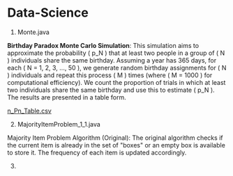 # Data-Science

1. Monte.java 

**Birthday Paradox Monte Carlo Simulation**: This simulation aims to approximate the probability \( p_N \) that at least two people in a group of \( N \) individuals share the same birthday. Assuming a year has 365 days, for each \( N = 1, 2, 3, ..., 50 \), we generate random birthday assignments for \( N \) individuals and repeat this process \( M \) times (where \( M = 1000 \) for computational efficiency). We count the proportion of trials in which at least two individuals share the same birthday and use this to estimate \( p_N \). The results are presented in a table form.

  
[n_Pn_Table.csv](https://github.com/user-attachments/files/16885997/n_Pn_Table.csv)

2. MajorityItemProblem_1_1.java

Majority Item Problem Algorithm (Original):
The original algorithm checks if the current item is already in the set of "boxes" or an empty box is available to store it. The frequency of each item is updated accordingly.

3. 
